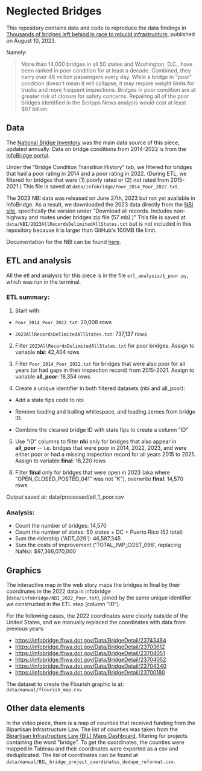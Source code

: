 # Neglected Bridges

This repository contains data and code to reproduce the data findings in [Thousands of bridges left behind in race to rebuild infrastructure](https://scrippsnews.com/stories/thousands-of-bridges-left-behind-in-race-to-rebuild-infrastructure/), published on August 10, 2023.

Namely: 

>More than 14,000 bridges in all 50 states and Washington, D.C., have been ranked in poor condition for at least a decade. Combined, they carry over 46 million passengers every day. While a bridge in "poor" condition doesn't mean it will collapse, it may require weight limits for trucks and more frequent inspections. Bridges in poor condition are at greater risk of closure for safety concerns. Repairing all of the poor bridges identified in the Scripps News analysis would cost at least $97 billion.

## Data

The [National Bridge Inventory](https://www.fhwa.dot.gov/bridge/mtguide.cfm) was the main data source of this piece, updated annually. Data on bridge conditions from 2014-2022 is from the [InfoBridge portal](https://infobridge.fhwa.dot.gov/Data/Dashboard).

Under the "Bridge Condition Transition History" tab, we filtered for bridges that had a poor rating in 2014 and a poor rating in 2022. (During ETL, we filtered for bridges that were (1) poorly rated or (2) not rated from 2015-2021.) This file is saved at `data/infobridge/Poor_2014_Poor_2022.txt`.

The 2023 NBI data was released on June 27th, 2023 but not yet available in InfoBridge. As a result, we downloaded the 2023 data directly from the [NBI site](https://www.fhwa.dot.gov/bridge/nbi/ascii2023.cfm), specifically the version under "Download all records. Includes non-highway and routes under bridges zip file (57 mb).)" This file is saved at `data/NBI/2023AllRecordsDelimitedAllStates.txt` but is not included in this repository because it is larger than GitHub's 100MB file limit.

Documentation for the NBI can be found [here](https://www.fhwa.dot.gov/bridge/mtguide.pdf).

## ETL and analysis

All the etl and analysis for this piece is in the file `etl_analysis/1_poor.py`, which was run in the terminal. 

### ETL summary:

1. Start with:  

* `Poor_2014_Poor_2022.txt`: 20,008 rows 

* `2023AllRecordsDelimitedAllStates.txt`: 737,137 rows 

2. Filter `2023AllRecordsDelimitedAllStates.txt` for poor bridges. Assign to variable **nbi**: 42,404 rows 

3. Filter `Poor_2014_Poor_2022.txt` for bridges that were also poor for all years (or had gaps in their inspection record) from 2015-2021. Assign to variable **all_poor**: 18,354 rows 

4. Create a unique identifier in both filtered datasets (nbi and all_poor): 

* Add a state fips code to nbi 

* Remove leading and trailing whitespace, and leading zeroes from bridge ID. 

* Combine the cleaned bridge ID with state fips to create a column "ID" 

5. Use "ID" columns to filter **nbi** only for bridges that also appear in **all_poor** -- i.e. bridges that were poor in 2014, 2022, 2023, and were either poor or had a missing inspection record for all years 2015 to 2021. Assign to variable **final**:  16,220 rows 

6. Filter **final** only for bridges that were open in 2023 (aka where “OPEN_CLOSED_POSTED_041” was not “K”), overwrite **final**: 14,570 rows 

Output saved at: data/processed/etl_1_poor.csv 


### Analysis:

* Count the number of bridges: 14,570
* Count the number of states: 50 states + DC + Puerto Rico (52 total)
* Sum the ridership ('ADT_029'): 46,587,345
* Sum the costs of improvement ('TOTAL_IMP_COST_096', replacing NaNs): $97,366,070,000

## Graphics 
The interactive map in the web story maps the bridges in final by their coordinates in the 2022 data in infobridge (`data/infobridge/NBI_2022_Poor.txt`), joined by the same unique identifier we constructed in the ETL step (column "ID"). 

For the following cases, the 2022 coordinates were clearly outside of the United States, and we manually replaced the coordinates with data from previous years:
* https://infobridge.fhwa.dot.gov/Data/BridgeDetail/23743484
* https://infobridge.fhwa.dot.gov/Data/BridgeDetail/23703612
* https://infobridge.fhwa.dot.gov/Data/BridgeDetail/23704051
* https://infobridge.fhwa.dot.gov/Data/BridgeDetail/23704052
* https://infobridge.fhwa.dot.gov/Data/BridgeDetail/23704340
* https://infobridge.fhwa.dot.gov/Data/BridgeDetail/23700180

The dataset to create the Flourish graphic is at: `data/manual/flourish_map.csv`

## Other data elements

In the video piece, there is a map of counties that received funding from the Bipartisan Infrastructure Law. The list of counties was taken from the [Bipartisan Infrastructure Law (BIL) Maps Dashboard](https://d2d.gsa.gov/report/bipartisan-infrastructure-law-bil-maps-dashboard), filtering for projects containing the word "bridge". To get the coordinates, the counties were mapped in Tableau and their coordinates were exported as a csv and deduplicated. The list of coordinates can be found at `data/manual/BIL_bridge_project_coordinates_dedupe_reformat.csv`.